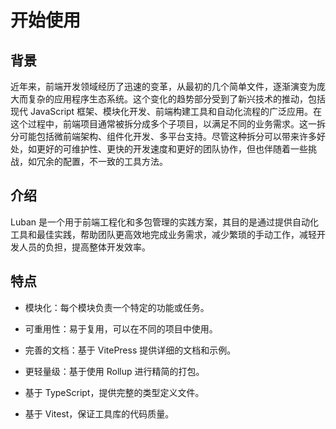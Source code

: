 # 开始使用

## 背景

近年来，前端开发领域经历了迅速的变革，从最初的几个简单文件，逐渐演变为庞大而复杂的应用程序生态系统。这个变化的趋势部分受到了新兴技术的推动，包括现代 JavaScript 框架、模块化开发、前端构建工具和自动化流程的广泛应用。在这个过程中，前端项目通常被拆分成多个子项目，以满足不同的业务需求。这一拆分可能包括微前端架构、组件化开发、多平台支持。尽管这种拆分可以带来许多好处，如更好的可维护性、更快的开发速度和更好的团队协作，但也伴随着一些挑战，如冗余的配置，不一致的工具方法。

## 介绍

Luban 是一个用于前端工程化和多包管理的实践方案，其目的是通过提供自动化工具和最佳实践，帮助团队更高效地完成业务需求，减少繁琐的手动工作，减轻开发人员的负担，提高整体开发效率。

## 特点

- 模块化：每个模块负责一个特定的功能或任务。

- 可重用性：易于复用，可以在不同的项目中使用。

- 完善的文档：基于 VitePress 提供详细的文档和示例。

- 更轻量级：基于使用 Rollup 进行精简的打包。

- 基于 TypeScript，提供完整的类型定义文件。

- 基于 Vitest，保证工具库的代码质量。
